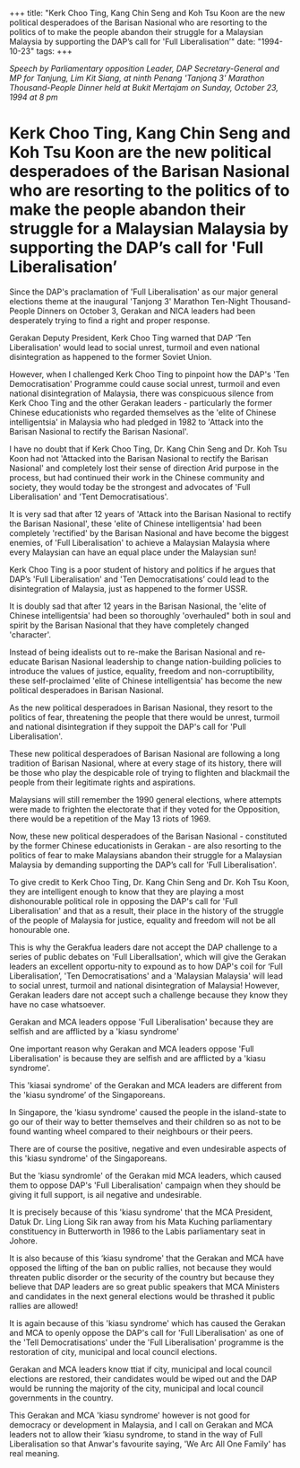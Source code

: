 +++ 
title: "Kerk Choo Ting, Kang Chin Seng and Koh Tsu Koon  are the new political desperadoes of the Barisan Nasional who are resorting to the politics of to make the people abandon their struggle for a Malaysian Malaysia by supporting the DAP’s call for 'Full Liberalisation’"
date: "1994-10-23"
tags:
+++

_Speech by Parliamentary opposition Leader, DAP Secretary-General and MP for Tanjung, Lim Kit Siang, at ninth Penang 'Tanjonq 3' Marathon Thousand-People Dinner held at Bukit Mertajam on Sunday, October 23, 1994 at 8 pm_

# Kerk Choo Ting, Kang Chin Seng and Koh Tsu Koon  are the new political desperadoes of the Barisan Nasional who are resorting to the politics of to make the people abandon their struggle for a Malaysian Malaysia by supporting the DAP’s call for 'Full Liberalisation’

Since the DAP's praclamation of 'Full Liberalisation' as our major general elections theme at the inaugural 'Tanjong 3' Marathon Ten-Night Thousand-People Dinners on October 3, Gerakan and NICA leaders had been desperately trying to find a right and proper response.</u>

Gerakan Deputy President, Kerk Choo Ting warned that DAP ‘Ten Liberalisation' would lead to social unrest, turmoil and even national disintegration as happened to the former Soviet Union.

However, when I challenged Kerk Choo Ting to pinpoint how the DAP's 'Ten Democratisation' Programme could cause social unrest, turmoil and even national disintegration of Malaysia, there was conspicuous silence from Kerk Choo Ting and the other Gerakan leaders - particularly the former Chinese educationists who regarded themselves as the 'elite of Chinese intelligentsia' in Malaysia who had pledged in 1982 to 'Attack into the Barisan Nasional to rectify the Barisan Nasional'.

I have no doubt that if Kerk Choo Ting, Dr. Kang Chin Seng and Dr. Koh Tsu Koon had not 'Attacked into the Barisan Nasional to rectify the Barisan Nasional' and completely lost their sense of direction Arid purpose in the process, but had continued their work in the Chinese community and society, they would today be the strongest and advocates of 'Full Liberalisation' and 'Tent Democratisatious'.

It is very sad that after 12 years of 'Attack into the Barisan Nasional to rectify the Barisan Nasional', these 'elite of Chinese intelligentsia' had been completely 'rectified' by the Barisan Nasional and have become the biggest enemies, of 'Full Liberalisation' to achieve a Malaysian Malaysia where every Malaysian can have an equal place under the Malaysian sun!

Kerk Choo Ting is a poor student of history and politics if he argues that DAP’s 'Full Liberalisation' and 'Ten Democratisations’ could lead to the disintegration of Malaysia, just as happened to the former USSR.

It is doubly sad that after 12 years in the Barisan Nasional, the 'elite of Chinese intelligentsia' had been so thoroughly 'overhauled" both in soul and spirit by the Barisan Nasional that they have completely changed 'character'.

Instead of being idealists out to re-make the Barisan Nasional and re-educate Barisan Nasional leadership to change nation-building policies to introduce the values of justice, equality, freedom and non-corruptibility, these self-proclaimed 'elite of Chinese intelligentsia' has become the new political desperadoes in Barisan Nasional.


As the new political desperadoes in Barisan Nasional, they resort to the politics of fear, threatening the people that there would be unrest, turmoil and national disintegration if they suppoit the DAP's call for 'Pull Liberalisation'.

These new political desperadoes of Barisan Nasional are following a long tradition of Barisan Nasional, where at every stage of its history, there will be those who play the despicable role of trying to flighten and blackmail the people from their legitimate rights and aspirations.

Malaysians will still remember the 1990 general elections, where attempts were made to frighten the electorate that if they voted for the Opposition, there would be a repetition of the May 13 riots of 1969.

Now, these new political desperadoes of the Barisan Nasional - constituted by the  former Chinese educationists in Gerakan - are also resorting to the politics of fear to make  Malaysians abandon their struggle for a Malaysian Malaysia by demanding supporting the DAP’s call for 'Full Liberalisation'.

To give credit to Kerk Choo Ting, Dr. Kang Chin Seng and Dr. Koh Tsu Koon, they are intelligent enough to know that they are playing a most dishonourable political role in opposing the DAP's call for 'Full Liberalisation' and that as a result, their place in the history of the struggle of the people of Malaysia for justice, equality and freedom will not be all honourable one.

This is why the Gerakfua leaders dare not accept the DAP challenge to a series of public debates on 'Full Liberallsation', which will give the Gerakan leaders an excellent opportu-nity to expound as to how DAP's coil for ‘Full Liberalisation’, 'Ten Democratisations' and a 'Malaysian Malaysia' will lead to social unrest, turmoil and national disintegration of Malaysia! However, Gerakan leaders dare not accept such a challenge because they know they have no case whatsoever.

Gerakan and MCA leaders oppose 'Full Liberalisation' because they are selfish and are afflicted by a 'kiasu syndrome'

One important reason why Gerakan and MCA leaders oppose 'Full Liberalisation' is because they are selfish and are afflicted by a 'kiasu syndrome'.

This 'kiasai syndrome' of the Gerakan and MCA leaders are different from the 'kiasu syndrome’ of the Singaporeans.

In Singapore, the 'kiasu syndrome' caused the people in the island-state to go our of their way to better themselves and their children so as not to be found wanting wheel compared to their neighbours or their peers.

There are of course the positive, negative and even undesirable aspects of this 'kiasu syndrome' of the Singaporeans.

But the 'kiasu syndromle' of the Gerakan mid MCA leaders, which caused them to oppose DAP's 'Full Liberalisation' campaign when they should be giving it full support, is ail negative and undesirable.

It is precisely because of this 'kiasu syndrome' that the MCA President, Datuk Dr. Ling Liong Sik  ran away from his Mata Kuching parliamentary constituency in Butterworth in 1986 to the Labis parliamentary seat in  Johore.

It is also because of this ‘kiasu syndrome' that the Gerakan and MCA have opposed the lifting of the ban on public rallies, not because they would threaten public disorder or the security of the country but because they believe that DAP leaders are so great public speakers that MCA Ministers and candidates in the next general elections would be thrashed it public rallies are allowed!

It is again because of this 'kiasu syndrome' which has caused the Gerakan and MCA to openly oppose the DAP's call for 'Full Liberalisation' as one of the 'Tell Democratisations' under the 'Full Liberalisation' programme is the restoration of city, municipal and local council elections.

Gerakan and MCA leaders know ttiat if city, municipal and local council elections are restored, their candidates would be wiped out and the DAP would be running the majority of the city, municipal and local council governments in the country.

This Gerakan and MCA 'kiasu syndrome' however is not good for democracy or development in Malaysia, and I call on Gerakan and MCA leaders not to allow their ‘kiasu syndrome, to stand in the way of Full Liberalisation so that Anwar's favourite saying, 'We Arc All One Family' has real meaning.
 
